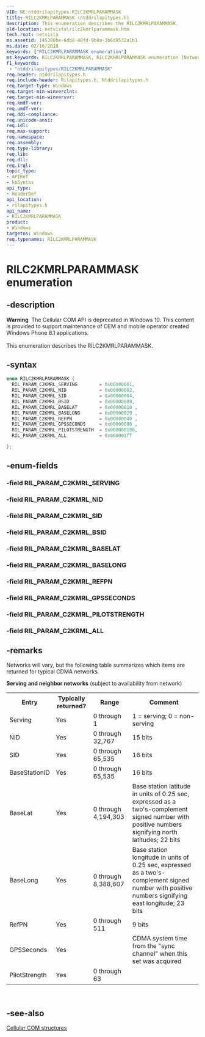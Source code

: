 ```yaml
---
UID: NE:ntddrilapitypes.RILC2KMRLPARAMMASK
title: RILC2KMRLPARAMMASK (ntddrilapitypes.h)
description: This enumeration describes the RILC2KMRLPARAMMASK.
old-location: netvista\rilc2kmrlparammask.htm
tech.root: netvista
ms.assetid: 145300be-6db8-48fd-9b8a-3b6d8532a1b1
ms.date: 02/16/2018
keywords: ["RILC2KMRLPARAMMASK enumeration"]
ms.keywords: RILC2KMRLPARAMMASK, RILC2KMRLPARAMMASK enumeration [Network Drivers Starting with Windows Vista], RIL_PARAM_C2KMRL_BASELAT, RIL_PARAM_C2KMRL_BASELONG, RIL_PARAM_C2KMRL_BSID, RIL_PARAM_C2KMRL_GPSSECONDS, RIL_PARAM_C2KMRL_NID, RIL_PARAM_C2KMRL_PILOTSTRENGTH, RIL_PARAM_C2KMRL_REFPN, RIL_PARAM_C2KMRL_SERVING, RIL_PARAM_C2KMRL_SID, RIL_PARAM_C2KRML_ALL, netvista.rilc2kmrlparammask, rilapitypes/RILC2KMRLPARAMMASK, rilapitypes/RIL_PARAM_C2KMRL_BASELAT, rilapitypes/RIL_PARAM_C2KMRL_BASELONG, rilapitypes/RIL_PARAM_C2KMRL_BSID, rilapitypes/RIL_PARAM_C2KMRL_GPSSECONDS, rilapitypes/RIL_PARAM_C2KMRL_NID, rilapitypes/RIL_PARAM_C2KMRL_PILOTSTRENGTH, rilapitypes/RIL_PARAM_C2KMRL_REFPN, rilapitypes/RIL_PARAM_C2KMRL_SERVING, rilapitypes/RIL_PARAM_C2KMRL_SID, rilapitypes/RIL_PARAM_C2KRML_ALL
f1_keywords:
 - "ntddrilapitypes/RILC2KMRLPARAMMASK"
req.header: ntddrilapitypes.h
req.include-header: Rilapitypes.h, Ntddrilapitypes.h
req.target-type: Windows
req.target-min-winverclnt:
req.target-min-winversvr:
req.kmdf-ver:
req.umdf-ver:
req.ddi-compliance:
req.unicode-ansi:
req.idl:
req.max-support:
req.namespace:
req.assembly:
req.type-library:
req.lib:
req.dll:
req.irql:
topic_type:
- APIRef
- kbSyntax
api_type:
- HeaderDef
api_location:
- rilapitypes.h
api_name:
- RILC2KMRLPARAMMASK
product:
- Windows
targetos: Windows
req.typenames: RILC2KMRLPARAMMASK
---
```


# RILC2KMRLPARAMMASK enumeration


## -description


<div class="alert"><b>Warning</b>  The Cellular COM API is deprecated in Windows 10. This content is provided to support maintenance of OEM and mobile operator created Windows Phone 8.1 applications.</div><div> </div>This enumeration describes the RILC2KMRLPARAMMASK.


## -syntax


```cpp
enum RILC2KMRLPARAMMASK {
  RIL_PARAM_C2KMRL_SERVING        = 0x00000001,
  RIL_PARAM_C2KMRL_NID            = 0x00000002,
  RIL_PARAM_C2KMRL_SID            = 0x00000004,
  RIL_PARAM_C2KMRL_BSID           = 0x00000008,
  RIL_PARAM_C2KMRL_BASELAT        = 0x00000010 ,
  RIL_PARAM_C2KMRL_BASELONG       = 0x00000020 ,
  RIL_PARAM_C2KMRL_REFPN          = 0x00000040 ,
  RIL_PARAM_C2KMRL_GPSSECONDS     = 0x00000080 ,
  RIL_PARAM_C2KMRL_PILOTSTRENGTH  = 0x000000100,
  RIL_PARAM_C2KRML_ALL            = 0x000001ff

};
```


## -enum-fields




### -field RIL_PARAM_C2KMRL_SERVING


### -field RIL_PARAM_C2KMRL_NID


### -field RIL_PARAM_C2KMRL_SID


### -field RIL_PARAM_C2KMRL_BSID


### -field RIL_PARAM_C2KMRL_BASELAT


### -field RIL_PARAM_C2KMRL_BASELONG


### -field RIL_PARAM_C2KMRL_REFPN


### -field RIL_PARAM_C2KMRL_GPSSECONDS


### -field RIL_PARAM_C2KMRL_PILOTSTRENGTH


### -field RIL_PARAM_C2KRML_ALL


## -remarks



Networks will vary, but the following table summarizes which items are returned for typical CDMA networks.

<b>Serving and neighbor networks</b> (subject to availability from network)

<table>
<tr>
<th>Entry</th>
<th>Typically returned?</th>
<th>Range</th>
<th>Comment</th>
</tr>
<tr>
<td>
Serving

</td>
<td>
Yes

</td>
<td>
0 through 1

</td>
<td>
1 = serving; 0 = non-serving

</td>
</tr>
<tr>
<td>
NID

</td>
<td>
Yes

</td>
<td>
0 through 32,767

</td>
<td>
15 bits

</td>
</tr>
<tr>
<td>
SID

</td>
<td>
Yes

</td>
<td>
0 through 65,535

</td>
<td>
16 bits

</td>
</tr>
<tr>
<td>
BaseStationID

</td>
<td>
Yes

</td>
<td>
0 through 65,535

</td>
<td>
16 bits

</td>
</tr>
<tr>
<td>
BaseLat

</td>
<td>
Yes

</td>
<td>
0 through 4,194,303

</td>
<td>
Base station latitude in units of 0.25 sec, expressed as a two's-complement signed number with positive numbers signifying north latitudes; 22 bits

</td>
</tr>
<tr>
<td>
BaseLong

</td>
<td>
Yes

</td>
<td>
0 through 8,388,607

</td>
<td>
Base station longitude in units of 0.25 sec, expressed as a two's-complement signed number with positive numbers signifying east longitude; 23 bits

</td>
</tr>
<tr>
<td>
RefPN

</td>
<td>
Yes

</td>
<td>
0 through 511

</td>
<td>
9 bits

</td>
</tr>
<tr>
<td>
GPSSeconds

</td>
<td>
Yes

</td>
<td>


</td>
<td>
CDMA system time from the "sync channel" when this set was acquired

</td>
</tr>
<tr>
<td>
PilotStrength

</td>
<td>
Yes

</td>
<td>
0 through 63

</td>
<td>


</td>
</tr>
</table>
 




## -see-also

<a href="https://docs.microsoft.com/previous-versions/windows/hardware/cellular/dn946511(v=vs.85)">Cellular COM structures</a>



 

 


